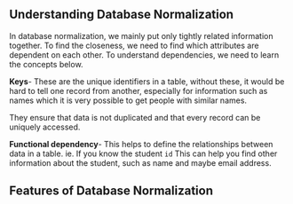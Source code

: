 ## Understanding Database Normalization
In database normalization, we mainly put only tightly related information together. To find the closeness, we need to find which attributes are dependent on each other. To understand dependencies, we need to learn the concepts below.

**Keys**- These are the unique identifiers in a table, without these, it would be hard to tell one record from another, especially for information such as names which it is very possible to get people with similar names.

They ensure that data is not duplicated and that every record can be uniquely accessed.

**Functional dependency**- This helps to define the relationships between data in a table. ie. If you know the student `id` This can help you find other information about the student, such as name and maybe email address.

## Features of Database Normalization
